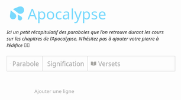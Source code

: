 <!DOCTYPE html>
<html lang="fr">
<head>
<meta charset="UTF-8">
<meta name="viewport" content="width=device-width, initial-scale=1.0">
<title>Tableau de Paraboles</title>
<style>
    *{
    font-family: system-ui, -apple-system, BlinkMacSystemFont, 'Segoe UI', Roboto, Oxygen, Ubuntu, Cantarell, 'Open Sans', 'Helvetica Neue', serif;
    }
    table {
        border-collapse:collapse ;
        width:95%;
        margin: 0 0 0 70px; /* Centrer horizontalement */
        
    }
    
    th, td {
        border: 1px solid rgb(214, 214, 214);
        padding: 8px;
        text-align: left;
    }
    thead {
        background-color: transparent;
        color:rgb(163, 163, 163) ;
    }
    /* Fixer la largeur des colonnes */
    th:nth-child(1),
    td:nth-child(1) {
        width: 20%;
    }
    th:nth-child(2),
    td:nth-child(2) {
        width: 25%;
    }
    th:nth-child(3),
    td:nth-child(3) {
        width: 50%;

    }
    th:nth-child(4),
    td:nth-child(4) {
        width: 5%;
        border-top: none;
        border-bottom: none;
        border-right: none;
        background-color: transparent;
    }

    .delete-button {
        display: none;
        border: none; /* Retirer la bordure */
        background: none; /* Retirer l'arrière-plan */
        cursor: pointer;
    }
    .delete-button:hover {
        color: rgb(214, 214, 214); /* Changement de couleur au survol */
    }
    tr:hover .delete-button {
        display: block;
    }
    #ajouter-ligne-btn {
        margin: 30px 0 0px 69px; 
        color: rgb(163, 163, 163);
        border: none; /* Retirer la bordure */
        background: none; /* Retirer l'arrière-plan */
        cursor: pointer;
    }
    #ajouter-ligne-btn:hover{
        
        font-weight: 500;
    }
    .parabole-container {
        display: flex;
        align-items: center;
        font-size: 13pt;
        font-weight: lighter;
    }
    .logo{
    width: 16px;
    height: 16px;
    transform: scale(1.1);
    opacity: 0.5;
    margin-right: 5px;
    }
    h2{
    margin-left: 90px;
    font-size: 30pt;
    font-weight: 500;
    opacity: 0.8;
    fill: rgb(87, 209, 254);
    color: rgb(87, 209, 254);;
    padding-bottom: 0;
    margin-bottom:0 ;
    }
    .logotitre{
    transform: scale(2.4);
    width: 16px;
    height: 16px;
    margin-right: 10px;
    padding-bottom: 5px;
    }
    p{
        margin-left: 70px; 
        margin-bottom: 20px;
        font-size: 10pt;
        font-weight: lighter; 
    }

</style>
<script src="https://cdnjs.cloudflare.com/ajax/libs/Tabletop.js/1.5.1/tabletop.min.js"></script>
</head>
<body>

<h2>
    <svg class="logotitre" xmlns="http://www.w3.org/2000/svg" viewBox="0 0 36 36">
        <path  d="M22.855.758L7.875 7.024l12.537 9.733c2.633 2.224 6.377 2.937 9.77 1.518 4.826-2.018 7.096-7.576 5.072-12.413C33.232 1.024 27.68-1.261 22.855.758zm-9.962 17.924L2.05 10.284.137 23.529c-.534 2.855.502 5.902 2.958 7.803 3.494 2.705 8.518 2.066 11.224-1.426 2.705-3.492 2.067-8.517-1.426-11.224zm15.339 7.015l-8.156-4.69-.033 9.223c-.088 2 .904 3.98 2.75 5.041 2.631 1.512 5.977.594 7.479-2.051 1.499-2.644.589-6.013-2.04-7.523z"/>
    </svg>
    Apocalypse
</h2>

<p>
    <i>
    Ici un petit récapitulatif des paraboles que l’on retrouve durant les cours sur les chapitres de l’Apocalypse. N’hésitez pas à ajouter votre pierre à l’édifice 🙏🏾
    </i>
</p>

<table class="paraTable" id="table-body">
    <thead>
        <tr>
            <th>
                <div class="parabole-container">
                    <svg class="logo" xmlns="http://www.w3.org/2000/svg"  viewBox="0 0 64 64"><defs fill="#55534E" />
                        <path  d="m46.44,23.32l-12.12-16.16c-.55-.73-1.41-1.16-2.32-1.16s-1.77.43-2.32,1.16l-12.12,16.16c-2.96,3.95-4.56,8.75-4.56,13.68,0,10.49,8.51,19,19,19s19-8.51,19-19c0-4.93-1.6-9.73-4.56-13.68Zm-16.44,12.68h-10.96c.2-3.27,1.35-6.46,3.32-9.08l5.19-6.92h2.45v16Z" fill="#55534E" />
                    </svg>
                    <span>Parabole</span>
                </div>
            </th>
            <th>
                <div class="parabole-container">
                    <svg class="logo" xmlns="http://www.w3.org/2000/svg"  viewBox="0 0 64 64"><defs fill="#55534E" />
                        <path  d="m51.25,38.49l-3.25-6.49v-7c0-10.92-5.93-19-17-19-10.49,0-19,8.86-19,23,0,17,12.42,29,27,29,5.55,0,9-3.45,9-9l2.28-2.66c1.11-1.3,1.72-2.95,1.72-4.65,0-1.11-.26-2.2-.75-3.2Zm-7.25-6.49h-4v-3c-2.99,0-5,2.01-5,5s2.01,5,5,5v4c-5.21,0-9-3.79-9-9s3.74-8.95,8.91-9c-.5-5.82-3.26-9-7.91-9-6.17,0-10,4.98-10,13,0,3.39.73,6.5,2.01,9.19l-3.61,1.81c-1.53-3.23-2.39-6.96-2.39-11,0-10.33,5.5-17,14-17,6.97,0,12,4.56,12,15v5Z" fill="#55534E" />
                    </svg>
                    <span>Signification</span>
                </div>
            </th>
            <th>
                <div class="parabole-container">
                    <svg class="logo" xmlns="http://www.w3.org/2000/svg" viewBox="0 0 64 64"><defs fill="#37352F" />
                        <path  d="m30,20v34h-5l-1.89-3.79c-.76-1.51-1.88-2.21-3.58-2.21H6V12h16c4.94,0,8,3.06,8,8Zm12-8c-4.94,0-8,3.06-8,8v34h5l1.89-3.79c.76-1.51,1.88-2.21,3.58-2.21h13.53V12h-16Z" fill="#55534E" />
                    </svg>
                    <span>Versets</span>
                </div>
            </th>
            <th></th>
        </tr>
    </thead>
    <tbody id="table-body">
        <!-- Les lignes du tableau seront ajoutées dynamiquement -->
    </tbody>
</table>

<button id="ajouter-ligne-btn" onclick="ajouterLigne()">Ajouter une ligne</button>

<script>
    let actionStack = [];
    let undoStack = [];

    document.addEventListener('DOMContentLoaded', function() {
        chargerTableau();

        document.getElementById('tableau').addEventListener('input', function(event) {
            if (!event.isTrusted) return;
            sauvegarderTableau();
            actionStack.push({ type: 'edit', content: snapshotTableau() });
            undoStack = [];
        });

        document.addEventListener('keydown', function(event) {
            if (event.ctrlKey && event.key === 'z') {
                event.preventDefault();
                annulerAction();
            }
        });
    });

    function ajouterLigne() {
        var tableau = document.getElementById("table-body");
        var nouvelleLigne = tableau.insertRow();
        for (var i = 0; i < 3; i++) {
            var cellule = nouvelleLigne.insertCell(i);
            cellule.contentEditable = "true";
        }
        var celluleSupprimer = nouvelleLigne.insertCell(3);
        var boutonSupprimer = document.createElement("button");
        boutonSupprimer.className = "delete-button";
        boutonSupprimer.textContent = "❌";
        boutonSupprimer.onclick = function() {
            supprimerLigne(this);
        };
        celluleSupprimer.appendChild(boutonSupprimer);
        sauvegarderTableau();
        actionStack.push({ type: 'add', content: snapshotTableau() });
        undoStack = [];
    }

    function supprimerLigne(bouton) {
        var ligneASupprimer = bouton.parentNode.parentNode;
        actionStack.push({ type: 'delete', content: snapshotTableau() });
        ligneASupprimer.parentNode.removeChild(ligneASupprimer);
        sauvegarderTableau();
        undoStack = [];
    }

    function sauvegarderTableau() {
        var tableau = document.getElementById("tableau").getElementsByTagName('tbody')[0];
        var data = [];
        for (var i = 0; i < tableau.rows.length; i++) {
            var row = tableau.rows[i];
            var rowData = [];
            for (var j = 0; j < row.cells.length - 1; j++) {
                rowData.push(row.cells[j].innerText);
            }
            data.push(rowData);
        }
        localStorage.setItem('tableauParaboles', JSON.stringify(data));
    }

    function chargerTableau() {
        var data = JSON.parse(localStorage.getItem('tableauParaboles')) || [];
        var tableau = document.getElementById("table-body");
        for (var i = 0; i < data.length; i++) {
            var nouvelleLigne = tableau.insertRow();
            for (var j = 0; j < data[i].length; j++) {
                var cellule = nouvelleLigne.insertCell(j);
                cellule.contentEditable = "true";
                cellule.innerText = data[i][j];
            }
            var celluleSupprimer = nouvelleLigne.insertCell(data[i].length);
            var boutonSupprimer = document.createElement("button");
            boutonSupprimer.className = "delete-button";
            boutonSupprimer.textContent = "❌";
            boutonSupprimer.onclick = function() {
                supprimerLigne(this);
            };
            celluleSupprimer.appendChild(boutonSupprimer);
        }
    }

    function snapshotTableau() {
        var tableau = document.getElementById("tableau").getElementsByTagName('tbody')[0];
        var data = [];
        for (var i = 0; i < tableau.rows.length; i++) {
            var row = tableau.rows[i];
            var rowData = [];
            for (var j = 0; j < row.cells.length - 1; j++) {
                rowData.push(row.cells[j].innerText);
            }
            data.push(rowData);
        }
        return data;
    }

    function annulerAction() {
        if (actionStack.length === 0) return;
        var lastAction = actionStack.pop();
        undoStack.push(snapshotTableau());

        if (lastAction.type === 'add') {
            // Supprimer la dernière ligne ajoutée
            var tableau = document.getElementById("table-body");
            tableau.deleteRow(tableau.rows.length - 1);
        } else if (lastAction.type === 'delete' || lastAction.type === 'edit') {
            restaurerTableau(lastAction.content);
        }

        sauvegarderTableau();
    }

    function restaurerTableau(data) {
        var tableau = document.getElementById("table-body");
        tableau.innerHTML = "";
        for (var i = 0; i < data.length; i++) {
            var nouvelleLigne = tableau.insertRow();
            for (var j = 0; j < data[i].length; j++) {
                var cellule = nouvelleLigne.insertCell(j);
                cellule.contentEditable = "true";
                cellule.innerText = data[i][j];
            }
            var celluleSupprimer = nouvelleLigne.insertCell(data[i].length);
            var boutonSupprimer = document.createElement("button");
            boutonSupprimer.className = "delete-button";
            boutonSupprimer.textContent = "❌";
            boutonSupprimer.onclick = function() {
                supprimerLigne(this);
            };
            celluleSupprimer.appendChild(boutonSupprimer);
        }
    }
</script>

</body>
</html>
